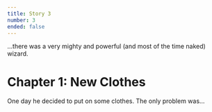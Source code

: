 ```yaml
---
title: Story 3
number: 3
ended: false
---
```

<story-part username="thecodelander" image="https://pbs.twimg.com/media/E5Yr8i8X0Ag6X-n.png">

...there was a very mighty and powerful (and most of the time naked) wizard. 

</story-part>
<story-part username="magicstoryfrog" image="">

# Chapter 1: New Clothes

One day he decided to put on some clothes. The only problem was...

</story-part>
